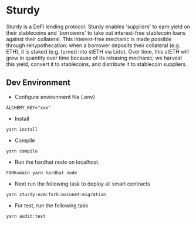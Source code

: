 # Sturdy 
Sturdy is a DeFi lending protocol. Sturdy enables 'suppliers' to earn yield on their stablecoins and 'borrowers' to take out interest-free stablecoin loans against their collateral. This interest-free mechanic is made possible through rehypothecation: when a borrower deposits their collateral (e.g. ETH), it is staked (e.g. turned into stETH via Lido). Over time, this stETH will grow in quantity over time because of its rebasing mechanic; we harvest this yield, convert it to stablecoins, and distribute it to stablecoin suppliers.

## Dev Environment
- Configure environment file (.env)
```
ALCHEMY_KEY="xxx"
```

- Install
```
yarn install
```

- Compile
```
yarn compile
```

- Run the hardhat node on localhost.
```
FORK=main yarn hardhat node
```

- Next run the following task to deploy all smart contracts
```
yarn sturdy:evm:fork:mainnet:migration
```

- For test, run the following task 
```
yarn audit:test
```
